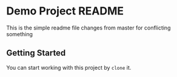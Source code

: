 # Demo Project README

This is the simple readme file
changes from master for conflicting
something

## Getting Started
You can start working with this project by `clone` it. 

